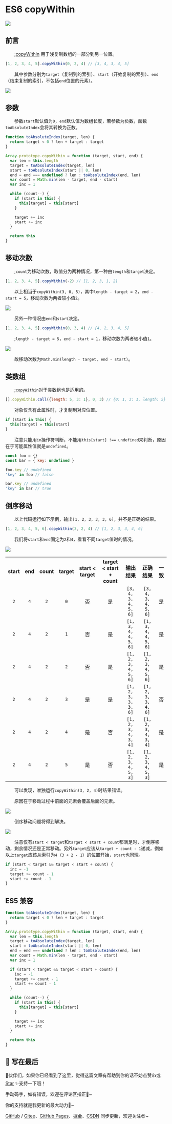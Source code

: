 # ES6 copyWithin

![](/js/copyWithin/banner.jpg)

## 前言

&emsp;&emsp;;[copyWithin](https://developer.mozilla.org/zh-CN/docs/Web/JavaScript/Reference/Global_Objects/Array/copyWithin) 用于浅复制数组的一部分到另一位置。

```javascript
[1, 2, 3, 4, 5].copyWithin(0, 2, 4) // [3, 4, 3, 4, 5]
```

&emsp;&emsp;其中参数分别为`target`（复制到的索引）、`start`（开始复制的索引）、`end`（结束复制的索引，不包括`end`位置的元素）。

![](/js/copyWithin/animate.gif)

## 参数

&emsp;&emsp;参数`start`默认值为`0`，`end`默认值为数组长度，若参数为负数，函数`toAbsoluteIndex`会将其转换为正数。

```javascript
function toAbsoluteIndex(target, len) {
  return target < 0 ? len + target : target
}

Array.prototype.copyWithin = function (target, start, end) {
  var len = this.length
  target = toAbsoluteIndex(target, len)
  start = toAbsoluteIndex(start || 0, len)
  end = end === undefined ? len : toAbsoluteIndex(end, len)
  var count = Math.min(len - target, end - start)
  var inc = 1

  while (count--) {
    if (start in this) {
      this[target] = this[start]
    }

    target += inc
    start += inc
  }

  return this
}
```

## 移动次数

&emsp;&emsp;;`count`为移动次数，取值分为两种情况，第一种由`length`和`target`决定。

```javascript
[1, 2, 3, 4, 5].copyWithin(-2) // [1, 2, 3, 1, 2]
```

&emsp;&emsp;以上相当于`copyWithin(3, 0, 5)`，其中`length - target = 2`，`end - start = 5`，移动次数为两者较小值`2`。

![](/js/copyWithin/2.png)

&emsp;&emsp;另外一种情况由`end`和`start`决定。

```javascript
[1, 2, 3, 4, 5].copyWithin(0, 3, 4) // [4, 2, 3, 4, 5]             
```

&emsp;&emsp;;`length - target = 5`，`end - start = 1`，移动次数为两者较小值`1`。

![](/js/copyWithin/1.png)

&emsp;&emsp;故移动次数为`Math.min(length - target, end - start)`。

## 类数组

&emsp;&emsp;;`copyWithin`对于类数组也是适用的。

```javascript
[].copyWithin.call({length: 5, 3: 1}, 0, 3) // {0: 1, 3: 1, length: 5}
```

&emsp;&emsp;对象仅含有此属性时，才复制到对应位置。

```javascript
if (start in this) {
  this[target] = this[start]
}
```

&emsp;&emsp;注意只能用`in`操作符判断，不能用`this[start] !== undefined`来判断，原因在于可能属性值就是`undefined`。

```javascript
const foo = {}
const bar = { key: undefined }

foo.key // undefined
'key' in foo // false

bar.key // undefined
'key' in bar // true
```

## 倒序移动

&emsp;&emsp;以上代码运行如下示例，输出`[1, 2, 3, 3, 3, 6]`，并不是正确的结果。

```javascript
[1, 2, 3, 4, 5, 6].copyWithin(3, 2, 4) // [1, 2, 3, 3, 4, 6]
```

&emsp;&emsp;我们将`start`和`end`固定为`2`和`4`，看看不同`target`值时的情况。

![](/js/copyWithin/target.png)

<table>
  <tr>
    <th>start</th>
    <th>end</th>
    <th>count</th>
    <th>target</th>
    <th>start < target</th>
    <th>target < start + count</th>
    <th>输出结果</th>
    <th>正确结果</th>
    <th>一致</th>
  </tr>
  <tr align='center'>
    <td><code>2</code></td>
    <td><code>4</code></td>
    <td><code>2</code></td>
    <td><code>0</code></td>
    <td>否</td>
    <td>是</td>
    <td><code>[3, 4, 3, 4, 5, 6]</code></td>
    <td><code>[3, 4, 3, 4, 5, 6]</code></td>
    <td>是</td>
  </tr>
  <tr align='center'>
    <td><code>2</code></td>
    <td><code>4</code></td>
    <td><code>2</code></td>
    <td><code>1</code></td>
    <td>否</td>
    <td>是</td>
    <td><code>[1, 3, 4, 4, 5, 6]</code></td>
    <td><code>[1, 3, 4, 4, 5, 6]</code></td>
    <td>是</td>
  </tr>
  <tr align='center'>
    <td><code>2</code></td>
    <td><code>4</code></td>
    <td><code>2</code></td>
    <td><code>2</code></td>
    <td>否</td>
    <td>是</td>
    <td><code>[1, 2, 3, 4, 5, 6]</code></td>
    <td><code>[1, 2, 3, 4, 5, 6]</code></td>
    <td>是</td>
  </tr>
  <tr align='center'>
    <td><code>2</code></td>
    <td><code>4</code></td>
    <td><code>2</code></td>
    <td><code>3</code></td>
    <td>是</td>
    <td>是</td>
    <td><code>[1, 2, 3, 3, <b>3</b>, 6]</code></td>
    <td><code>[1, 2, 3, 3, <b>4</b>, 6]</code></td>
    <td>否</td>
  </tr>
  <tr align='center'>
    <td><code>2</code></td>
    <td><code>4</code></td>
    <td><code>2</code></td>
    <td><code>4</code></td>
    <td>是</td>
    <td>否</td>
    <td><code>[1, 2, 3, 4, 3, 4]</code></td>
    <td><code>[1, 2, 3, 4, 3, 4]</code></td>
    <td>是</td>
  </tr>
  <tr align='center'>
    <td><code>2</code></td>
    <td><code>4</code></td>
    <td><code>2</code></td>
    <td><code>5</code></td>
    <td>是</td>
    <td>否</td>
    <td><code>[1, 2, 3, 4, 5, 3]</code></td>
    <td><code>[1, 2, 3, 4, 5, 3]</code></td>
    <td>是</td>
  </tr>
</table>

&emsp;&emsp;可以发现，唯独运行`copyWithin(3, 2, 4)`时结果错误。

&emsp;&emsp;原因在于移动过程中前面的元素会覆盖后面的元素。

![](/js/copyWithin/12.png)

&emsp;&emsp;倒序移动问题将得到解决。

![](/js/copyWithin/21.png)

&emsp;&emsp;注意仅有`start < target`和`target < start + count`都满足时，才倒序移动，剩余情况还是正常移动。另外`target`应该从`target + count - 1`递减，例如以上`target`应该从索引为`4`（`3 + 2 - 1`）的位置开始，`start`也同理。

```javascript
if (start < target && target < start + count) {
  inc = -1
  target += count - 1
  start += count - 1
}
```

## ES5 兼容

```javascript
function toAbsoluteIndex(target, len) {
  return target < 0 ? len + target : target
}

Array.prototype.copyWithin = function (target, start, end) {
  var len = this.length
  target = toAbsoluteIndex(target, len)
  start = toAbsoluteIndex(start || 0, len)
  end = end === undefined ? len : toAbsoluteIndex(end, len)
  var count = Math.min(len - target, end - start)
  var inc = 1

  if (start < target && target < start + count) {
    inc = -1
    target += count - 1
    start += count - 1
  }

  while (count--) {
    if (start in this) {
      this[target] = this[start]
    }

    target += inc
    start += inc
  }

  return this
}
```

##  🎉 写在最后

🍻伙伴们，如果你已经看到了这里，觉得这篇文章有帮助到你的话不妨点赞👍或 [Star](https://github.com/dongwei1125/blog) ✨支持一下哦！

手动码字，如有错误，欢迎在评论区指正💬~

你的支持就是我更新的最大动力💪~

[GitHub](https://github.com/dongwei1125) / [Gitee](https://gitee.com/dongwei1125)、[GitHub Pages](https://dongwei1125.github.io/)、[掘金](https://juejin.cn/user/2621689331987783)、[CSDN](https://blog.csdn.net/Don_GW) 同步更新，欢迎关注😉~